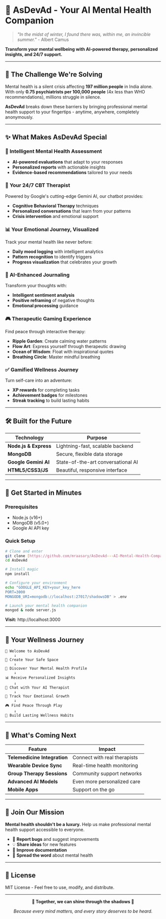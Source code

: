 # 🌟 AsDevAd - Your AI Mental Health Companion

> *"In the midst of winter, I found there was, within me, an invincible summer."* - Albert Camus

**Transform your mental wellbeing with AI-powered therapy, personalized insights, and 24/7 support.**

---

## 🎯 The Challenge We're Solving

Mental health is a silent crisis affecting **197 million people** in India alone. With only **0.75 psychiatrists per 100,000 people** (4x less than WHO recommendations), millions struggle in silence.

**AsDevAd** breaks down these barriers by bringing professional mental health support to your fingertips - anytime, anywhere, completely anonymously.

---

## ✨ What Makes AsDevAd Special

### 🧠 **Intelligent Mental Health Assessment**
- **AI-powered evaluations** that adapt to your responses
- **Personalized reports** with actionable insights
- **Evidence-based recommendations** tailored to your needs

### 🤖 **Your 24/7 CBT Therapist**
Powered by Google's cutting-edge Gemini AI, our chatbot provides:
- **Cognitive Behavioral Therapy** techniques
- **Personalized conversations** that learn from your patterns
- **Crisis intervention** and emotional support

### 📊 **Your Emotional Journey, Visualized**
Track your mental health like never before:
- **Daily mood logging** with intelligent analytics
- **Pattern recognition** to identify triggers
- **Progress visualization** that celebrates your growth

### 📝 **AI-Enhanced Journaling**
Transform your thoughts with:
- **Intelligent sentiment analysis**
- **Positive reframing** of negative thoughts
- **Emotional processing** guidance

### 🎮 **Therapeutic Gaming Experience**
Find peace through interactive therapy:
- **Ripple Garden**: Create calming water patterns
- **Flow Art**: Express yourself through therapeutic drawing
- **Ocean of Wisdom**: Float with inspirational quotes
- **Breathing Circle**: Master mindful breathing

### ✅ **Gamified Wellness Journey**
Turn self-care into an adventure:
- **XP rewards** for completing tasks
- **Achievement badges** for milestones
- **Streak tracking** to build lasting habits

---

## 🛠️ Built for the Future

| Technology | Purpose |
|------------|---------|
| **Node.js & Express** | Lightning-fast, scalable backend |
| **MongoDB** | Secure, flexible data storage |
| **Google Gemini AI** | State-of-the-art conversational AI |
| **HTML5/CSS3/JS** | Beautiful, responsive interface |

---

## 🚀 Get Started in Minutes

### Prerequisites
- Node.js (v16+) 
- MongoDB (v5.0+)
- Google AI API key

### Quick Setup

```bash
# Clone and enter
git clone [https://github.com/mraasary/AsDevAd---AI-Mental-Health-Companion.git]
cd AsDevAd

# Install magic
npm install

# Configure your environment
echo "GOOGLE_API_KEY=your_key_here
PORT=3000
MONGODB_URI=mongodb://localhost:27017/shadowsDB" > .env

# Launch your mental health companion
mongod & node server.js
```

**Visit:** http://localhost:3000

---

## 🎯 Your Wellness Journey

```
🌟 Welcome to AsDevAd
    ↓
👤 Create Your Safe Space
    ↓
🧠 Discover Your Mental Health Profile
    ↓
📊 Receive Personalized Insights
    ↓
💬 Chat with Your AI Therapist
    ↓
📝 Track Your Emotional Growth
    ↓
🎮 Find Peace Through Play
    ↓
🌱 Build Lasting Wellness Habits
```

---

## 🔮 What's Coming Next

| Feature | Impact |
|---------|--------|
| **Telemedicine Integration** | Connect with real therapists |
| **Wearable Device Sync** | Real-time health monitoring |
| **Group Therapy Sessions** | Community support networks |
| **Advanced AI Models** | Even more personalized care |
| **Mobile Apps** | Support on the go |

---

## 🤝 Join Our Mission

**Mental health shouldn't be a luxury.** Help us make professional mental health support accessible to everyone.

- 🐛 **Report bugs** and suggest improvements
- 💡 **Share ideas** for new features
- 📖 **Improve documentation**
- 🌟 **Spread the word** about mental health

---

## 📄 License

MIT License - Feel free to use, modify, and distribute.

---

<div align="center">

**💫 Together, we can shine through the shadows 💫**

*Because every mind matters, and every story deserves to be heard.*

</div>
